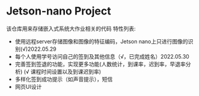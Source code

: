 # Jetson-nano Project

该仓库用来存储嵌入式系统大作业相关的代码
特性列表:

- 使用远程server存储图像和图像的特征编码，Jetson nano上只进行图像的识别(√)2022.05.29
- 每个人使用学号访问自己的签到及其他信息（√，已完成姓名）2022.05.30
- 完善签到签退的功能，实现更多功能(人数统计，到课率，迟到率，早退率分析) (√ 课程时间设置以及到课迟到率)
- 多样化签到成功提示（如声音提示），短信
- 网页UI设计

